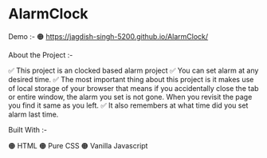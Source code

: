 # AlarmClock

Demo :-
🟠 https://jagdish-singh-5200.github.io/AlarmClock/

About the Project :-

✅ This project is an clocked based alarm project ✅ You can set alarm at any desired time. ✅ The most important thing about this project is it makes use of local storage of your browser that means if you accidentally close the tab or entire window, the alarm you set is not gone. When you revisit the page you find it same as you left. ✅ It also remembers at what time did you set alarm last time.

Built With :-

🟠 HTML 🟠 Pure CSS 🟠 Vanilla Javascript

